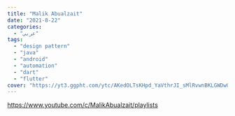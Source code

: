 ```yaml
---
title: "Malik Abualzait"
date: "2021-8-22"
categories:
  - "عربي"
tags:
  - "design pattern"
  - "java"
  - "android"
  - "automation"
  - "dart"
  - "flutter"
cover: "https://yt3.ggpht.com/ytc/AKedOLTsKHpd_YaVthrJI_sMlRvwnBKLGWDwOAVHyK1kF3w=s176-c-k-c0x00ffffff-no-rj"
---
```


https://www.youtube.com/c/MalikAbualzait/playlists
